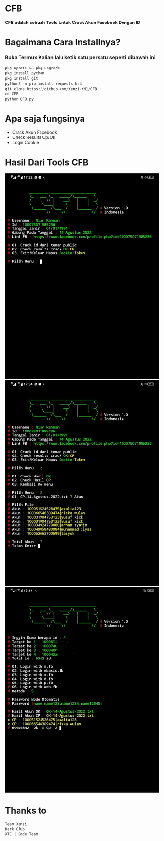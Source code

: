 # CFB

#### CFB adalah sebuah Tools Untuk Crack Akun Facebook Dengan ID

# Bagaimana Cara Installnya?
### Buka Termux Kalian lalu ketik satu persatu seperti dibawah ini
```python
pkg update && pkg upgrade
pkg install python
pkg install git
python3 -m pip install requests bs4
git clone https://github.com/Xenzi-XN1/CFB
cd CFB
python CFB.py
```

# Apa saja fungsinya
+ Crack Akun Facebook
+ Check Results Cp/Ok
+ Login Cookie

# Hasil Dari Tools CFB
![img](https://github.com/Xenzi-XN1/CFB/blob/main/IMG_20220814_173543.jpg)
![img](https://github.com/Xenzi-XN1/CFB/blob/main/IMG_20220814_173531.jpg)
![img](https://github.com/Xenzi-XN1/CFB/blob/main/IMG_20220814_173628.jpg)

# Thanks to
```
Team Xenzi
Dark Club
XTC | Code Team
```
